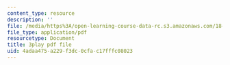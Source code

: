 ```yaml
---
content_type: resource
description: ''
file: /media/https%3A/open-learning-course-data-rc.s3.amazonaws.com/18-01sc-single-variable-calculus-fall-2010/4adaa475a229f3dc0cfac17fffc08023_7K1sB05pE0A.pdf
file_type: application/pdf
resourcetype: Document
title: 3play pdf file
uid: 4adaa475-a229-f3dc-0cfa-c17fffc08023
---
```

